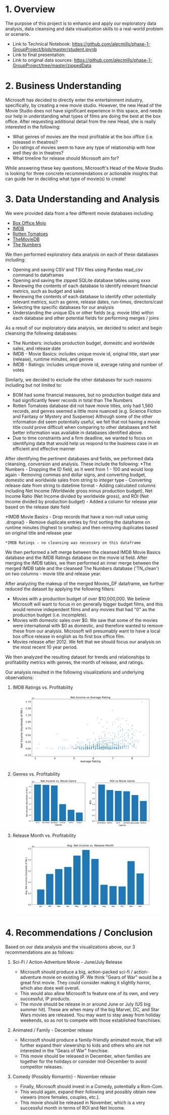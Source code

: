 # 1. Overview

The purpose of this project is to enhance and apply our exploratory data analysis, data cleansing and data visualization skills to a real-world problem or scenario.
   - Link to Technical Notebook: https://github.com/alecmills/phase-1-GroupProject/blob/master/student.ipynb
   - Link to final presentation:
   - Link to original data sources: https://github.com/alecmills/phase-1-GroupProject/tree/master/zippedData


# 2. Business Understanding

Microsoft has decided to directly enter the entertainment industry, specifically, by creating a new movie studio. However, the new Head of the Movie Studio does not have significant experience in this space, and needs our help in understanding what types of films are doing the best at the box office. After requesting additional detail from the new Head, she is really interested in the following:

   - What genres of movies are the most profitable at the box office (i.e. released in theatres)?
   - Do ratings of movies seem to have any type of relationship with how well they do in theatres?
   - What timeline for release should Microsoft aim for?

While answering these key questions, Microsoft's Head of the Movie Studio is looking for three concrete recommendations or actionable insights that can guide her in deciding what type of movie(s) to create!



# 3. Data Understanding and Analysis

We were provided data from a few different movie databases including:
   * [Box Office Mojo](https://www.boxofficemojo.com/)
   * [IMDB](https://www.imdb.com/)
   * [Rotten Tomatoes](https://www.rottentomatoes.com/)
   * [TheMovieDB](https://www.themoviedb.org/)
   * [The Numbers](https://www.the-numbers.com/)


We then performed exploratory data analysis on each of these databases including:
   * Opening and saving CSV and TSV files using Pandas read_csv command to dataframes
   * Opening and saving the zipped SQLite database tables using xxxx
   * Reviewing the contents of each database to identify relevant financial metrics, such as budget and sales
   * Reviewing the contents of each database to identify other potentially relevant metrics, such as genre, release dates, run-times, directors/cast
   * Selecting the specific databases for our analysis 
   * Understanding the unique IDs or other fields (e.g. movie title) within each database and other potential fields for performing merges / joins 

As a result of our exploratory data analysis, we decided to select and begin cleansing the following databases:
   * The Numbers: includes production budget, domestic and worldwide sales, and release date
   * IMDB - Movie Basics: includes unique movie id, original title, start year (release), runtime minutes, and genres
   * IMDB - Ratings: includes unique movie id, average rating and number of votes
    
Similarly, we decided to exclude the other databases for such reasons including but not limited to:
   * BOM had some financial measures, but no production budget data and had significantly fewer records in total than The Numbers
   * Rotten Tomatoes database did not have movie titles, only had 1,560 records, and genres seemed a little more nuanced (e.g. Science Fiction and Fantasy or Mystery and Suspense) Although some of the other information did seem potentially useful, we felt that not having a movie title could prove difficult when comparing to other databases and felt better information was available in databases identified above.
   * Due to time constraints and a firm deadline, we wanted to focus on identifying data that would help us respond to the business case in an efficient and effective manner
 

After identifying the pertinent databases and fields, we performed data cleansing, conversion and analysis. These include the following:
   *The Numbers
       - Dropping the ID field, as it went from 1 - 100 and would loop again
       - Removing commas and dollar signs, and converting budget, domestic and worldwide sales from string to integer type
       - Converting release date from string to datetime format
       - Adding calculated columns including Net Income (Worldwide gross minus production budget), Net Income Ratio (Net Income divided by worldwide gross), and ROI (Net Income divided by production budget)
       - Added a column for release year based on the release date field
 
   *IMDB Movie Basics
       - Drop records that have a non-null value using .dropna()
       - Remove duplicate entries by first sorting the dataframe on runtime minutes (highest to smalles) and then removing duplicates based on original title and release year
      
    *IMDB Ratings - no cleansing was necessary on this dataframe
     
We then performed a left merge between the cleansed IMDB Movie Basics database and the IMDB Ratings database on the movie id field. After merging the IMDB tables, we then performed an inner merge between the merged IMDB table and the cleansed The Numbers database ('TN_clean') on two columns - movie title and release year.

After analyzing the makeup of the merged Movies_DF dataframe, we further reduced the dataset by applying the following filters:
   - Movies with a production budget of over $10,000,000. We believe Microsoft will want to focus in on generally bigger budget films, and this would remove independent films and any movies that had "0" as the production budget (i.e. incomplete).
   - Movies with domestic sales over $0. We saw that some of the movies were international with $0 as domestic, and therefore wanted to remove these from our analysis. Microsoft will presumably want to have a local box office release in english as its first box office film.
   - Movies release after 2012. We felt that we should focus our analysis on the most recent 10 year period.
        
        
We then analyzed the resulting dataset for trends and relationships to profitability metrics with genres, the month of release, and ratings.

Our analysis resulted in the following visualizations and underlying observations:

   1. IMDB Ratings vs. Profitability ![image](https://github.com/alecmills/phase-1-GroupProject/blob/master/Images/Net%20Income%20vs%20Rating%20-%20Scatter.png)
    






   2. Genres vs. Profitability ![image](https://github.com/alecmills/phase-1-GroupProject/blob/master/Images/Genre%20-%20Bar.png)








   3. Release Month vs. Profitability ![image](https://github.com/alecmills/phase-1-GroupProject/blob/master/Images/NI%20v%20Month%20-%20Bar.png)









# 4. Recommendations / Conclusion


Based on our data analysis and the visualizations above, our 3 recommendations are as follows:

   1. Sci-Fi / Action-Adventure Movie - June/July Release
       - Microsoft should produce a big, action-packed sci-fi / action-adventure movie on existing IP. We think "Gears of War" would be a great first movie. They could consider making it slightly horror, which also does well overall.
        - This would also allow Microsoft to feature one of its own, and very successful, IP products.
        - The movie should be release in or around June or July (US big summer hit). These are when many of the big Marvel, DC, and Star Wars movies are released. You may want to stay away from holiday weekends, so as not to compete with those established franchiises.
        
    
    
   2. Animated / Family - December release
        - Microsoft should produce a family-friendly animated movie, that will further expand their viewership to kids and others who are not interested in the "Gears of War" franchise.
        - This movie should be released in December, when families are together for the holidays or consider mid-December to avoid competitor releases.



   3. Comedy (Possibly Romantic) - November release
        - Finally, Microsoft should invest in a Comedy, potentially a Rom-Com.
        - This would again, expand their following and possibly obtain new viewers (more females, couples, etc.).
        - This movie should be released in November, which is a very successful month in terms of ROI and Net Income.


